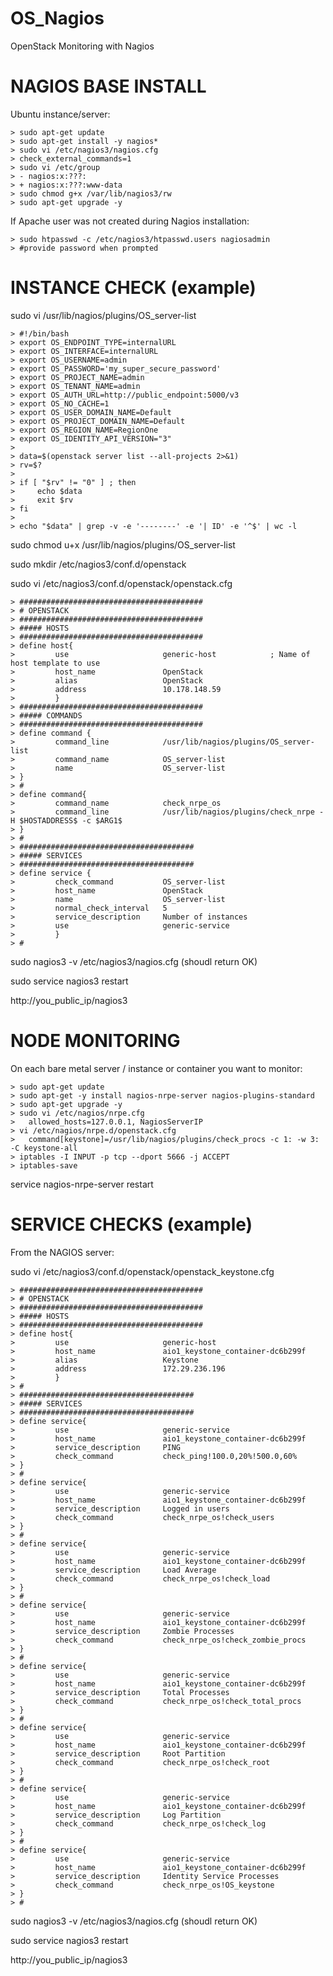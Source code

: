 # OS_Nagios
OpenStack Monitoring with Nagios


# NAGIOS BASE INSTALL
 
Ubuntu instance/server:

```
> sudo apt-get update
> sudo apt-get install -y nagios*
> sudo vi /etc/nagios3/nagios.cfg
> check_external_commands=1
> sudo vi /etc/group
> - nagios:x:???:
> + nagios:x:???:www-data
> sudo chmod g+x /var/lib/nagios3/rw
> sudo apt-get upgrade -y
```

If Apache user was not created during Nagios installation:

```
> sudo htpasswd -c /etc/nagios3/htpasswd.users nagiosadmin
> #provide password when prompted
```

# INSTANCE CHECK (example)
 
sudo vi /usr/lib/nagios/plugins/OS_server-list

```
> #!/bin/bash
> export OS_ENDPOINT_TYPE=internalURL
> export OS_INTERFACE=internalURL
> export OS_USERNAME=admin
> export OS_PASSWORD='my_super_secure_password'
> export OS_PROJECT_NAME=admin
> export OS_TENANT_NAME=admin
> export OS_AUTH_URL=http://public_endpoint:5000/v3
> export OS_NO_CACHE=1
> export OS_USER_DOMAIN_NAME=Default
> export OS_PROJECT_DOMAIN_NAME=Default
> export OS_REGION_NAME=RegionOne
> export OS_IDENTITY_API_VERSION="3"
> 
> data=$(openstack server list --all-projects 2>&1)
> rv=$?
> 
> if [ "$rv" != "0" ] ; then
>     echo $data
>     exit $rv
> fi
> 
> echo "$data" | grep -v -e '--------' -e '| ID' -e '^$' | wc -l
```

sudo chmod u+x /usr/lib/nagios/plugins/OS_server-list

sudo mkdir /etc/nagios3/conf.d/openstack

sudo vi /etc/nagios3/conf.d/openstack/openstack.cfg

```
> #########################################
> # OPENSTACK
> #########################################
> ##### HOSTS
> #########################################
> define host{
>         use                     generic-host            ; Name of host template to use
>         host_name               OpenStack
>         alias                   OpenStack
>         address                 10.178.148.59
>         }
> #########################################
> ##### COMMANDS
> #########################################
> define command {
>         command_line            /usr/lib/nagios/plugins/OS_server-list
>         command_name            OS_server-list
>         name                    OS_server-list
> }
> #
> define command{
>         command_name            check_nrpe_os
>         command_line            /usr/lib/nagios/plugins/check_nrpe -H $HOSTADDRESS$ -c $ARG1$
> }
> #
> #######################################
> ##### SERVICES
> #######################################
> define service {
>         check_command           OS_server-list
>         host_name               OpenStack
>         name                    OS_server-list
>         normal_check_interval   5
>         service_description     Number of instances
>         use                     generic-service
>         }
> #
```

sudo nagios3 -v /etc/nagios3/nagios.cfg (shoudl return OK)

sudo service nagios3 restart

http://you_public_ip/nagios3


# NODE MONITORING
 
On each bare metal server / instance or container you want to monitor:

```
> sudo apt-get update
> sudo apt-get -y install nagios-nrpe-server nagios-plugins-standard
> sudo apt-get upgrade -y
> sudo vi /etc/nagios/nrpe.cfg
>   allowed_hosts=127.0.0.1, NagiosServerIP
> vi /etc/nagios/nrpe.d/openstack.cfg
>   command[keystone]=/usr/lib/nagios/plugins/check_procs -c 1: -w 3: -C keystone-all
> iptables -I INPUT -p tcp --dport 5666 -j ACCEPT
> iptables-save
```

service nagios-nrpe-server restart

# SERVICE CHECKS (example)

From the NAGIOS server: 

sudo vi /etc/nagios3/conf.d/openstack/openstack_keystone.cfg

```
> #########################################
> # OPENSTACK
> #########################################
> ##### HOSTS
> #########################################
> define host{
>         use                     generic-host
>         host_name               aio1_keystone_container-dc6b299f
>         alias                   Keystone
>         address                 172.29.236.196
>         }
> #
> #######################################
> ##### SERVICES
> #######################################
> define service{
>         use                     generic-service
>         host_name               aio1_keystone_container-dc6b299f
>         service_description     PING
>         check_command           check_ping!100.0,20%!500.0,60%
> }
> #
> define service{
>         use                     generic-service
>         host_name               aio1_keystone_container-dc6b299f
>         service_description     Logged in users
>         check_command           check_nrpe_os!check_users
> }
> #
> define service{
>         use                     generic-service
>         host_name               aio1_keystone_container-dc6b299f
>         service_description     Load Average
>         check_command           check_nrpe_os!check_load
> }
> #
> define service{
>         use                     generic-service
>         host_name               aio1_keystone_container-dc6b299f
>         service_description     Zombie Processes
>         check_command           check_nrpe_os!check_zombie_procs
> }
> #
> define service{
>         use                     generic-service
>         host_name               aio1_keystone_container-dc6b299f
>         service_description     Total Processes
>         check_command           check_nrpe_os!check_total_procs
> }
> #
> define service{
>         use                     generic-service
>         host_name               aio1_keystone_container-dc6b299f
>         service_description     Root Partition
>         check_command           check_nrpe_os!check_root
> }
> #
> define service{
>         use                     generic-service
>         host_name               aio1_keystone_container-dc6b299f
>         service_description     Log Partition
>         check_command           check_nrpe_os!check_log
> }
> #
> define service{
>         use                     generic-service
>         host_name               aio1_keystone_container-dc6b299f
>         service_description     Identity Service Processes
>         check_command           check_nrpe_os!OS_keystone
> }
> #
```

sudo nagios3 -v /etc/nagios3/nagios.cfg (shoudl return OK)

sudo service nagios3 restart

http://you_public_ip/nagios3
